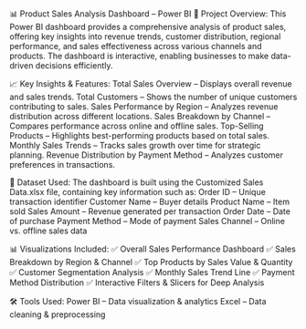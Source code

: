📊 Product Sales Analysis Dashboard – Power BI
📌 Project Overview:
This Power BI dashboard provides a comprehensive analysis of product sales, offering key insights into revenue trends, customer distribution, regional performance, and sales effectiveness across various channels and products. The dashboard is interactive, enabling businesses to make data-driven decisions efficiently.

📈 Key Insights & Features:
Total Sales Overview – Displays overall revenue and sales trends.
Total Customers – Shows the number of unique customers contributing to sales.
Sales Performance by Region – Analyzes revenue distribution across different locations.
Sales Breakdown by Channel – Compares performance across online and offline sales.
Top-Selling Products – Highlights best-performing products based on total sales.
Monthly Sales Trends – Tracks sales growth over time for strategic planning.
Revenue Distribution by Payment Method – Analyzes customer preferences in transactions.

📂 Dataset Used:
The dashboard is built using the Customized Sales Data.xlsx file, containing key information such as:
Order ID – Unique transaction identifier
Customer Name – Buyer details
Product Name – Item sold
Sales Amount – Revenue generated per transaction
Order Date – Date of purchase
Payment Method – Mode of payment
Sales Channel – Online vs. offline sales data

📊 Visualizations Included:
✅ Overall Sales Performance Dashboard
✅ Sales Breakdown by Region & Channel
✅ Top Products by Sales Value & Quantity
✅ Customer Segmentation Analysis
✅ Monthly Sales Trend Line
✅ Payment Method Distribution
✅ Interactive Filters & Slicers for Deep Analysis

🛠️ Tools Used:
Power BI – Data visualization & analytics
Excel – Data cleaning & preprocessing

